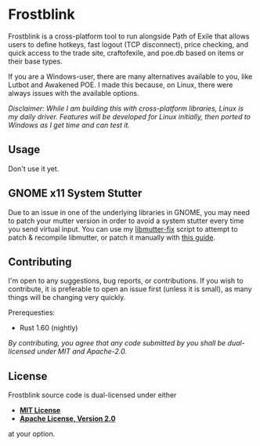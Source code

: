 # Frostblink

Frostblink is a cross-platform tool to run alongside Path of Exile that allows users to define hotkeys, fast logout (TCP disconnect), price checking, and quick access to the trade site, craftofexile, and poe.db based on items or their base types.

If you are a Windows-user, there are many alternatives available to you, like Lutbot and Awakened POE. I made this because, on Linux, there were always issues with the available options.

*Disclaimer: While I am building this with cross-platform libraries, Linux is my daily driver. Features will be developed for Linux initially, then ported to Windows as I get time and can test it.*

## Usage

Don't use it yet.

## GNOME x11 System Stutter

Due to an issue in one of the underlying libraries in GNOME, you may need to patch your mutter version in order to avoid a system stutter every time you send virtual input. You can use my [libmutter-fix](https://github.com/robertwayne/libmutter-fix) script to attempt to patch & recompile libmutter, or patch it manually with [this guide](https://gitlab.gnome.org/GNOME/gnome-shell/-/issues/1858#note_818548).

## Contributing

I'm open to any suggestions, bug reports, or contributions. If you wish to contribute, it is preferable to open an issue first (unless it is small), as many things will be changing very quickly.

Prerequesties:

- Rust 1.60 (nightly)

*By contributing, you agree that any code submitted by you shall be dual-licensed under MIT and Apache-2.0.*

## License

Frostblink source code is dual-licensed under either

- **[MIT License](/docs/LICENSE-MIT)**
- **[Apache License, Version 2.0](/docs/LICENSE-APACHE)**

at your option.
